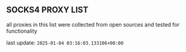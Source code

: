 ## SOCKS4 PROXY LIST

all proxies in this list were collected from open sources and tested for functionality

last update: `2025-01-04 03:16:03.133106+00:00`
